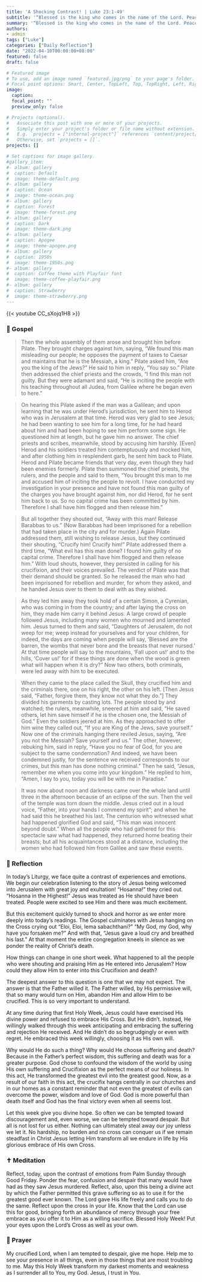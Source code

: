 ```yaml
---
title: 'A Shocking Contrast! | Luke 23:1-49'
subtitle: '“Blessed is the king who comes in the name of the Lord. Peace in heaven and glory in the highest.”  Luke 19:38'
summary: '“Blessed is the king who comes in the name of the Lord. Peace in heaven and glory in the highest.”  Luke 19:38'
authors:
- admin
tags: ["Luke"]
categories: ["Daily Reflection"]
date: "2022-04-10T00:00:00+08:00"
featured: false
draft: false

# Featured image
# To use, add an image named `featured.jpg/png` to your page's folder.
# Focal point options: Smart, Center, TopLeft, Top, TopRight, Left, Right, BottomLeft, Bottom, BottomRight
image:
  caption:
  focal_point: ""
  preview_only: false

# Projects (optional).
#   Associate this post with one or more of your projects.
#   Simply enter your project's folder or file name without extension.
#   E.g. `projects = ["internal-project"]` references `content/project/deep-learning/index.md`.
#   Otherwise, set `projects = []`.
projects: []

# Set captions for image gallery.
#gallery_item:
#- album: gallery
#  caption: Default
#  image: theme-default.png
#- album: gallery
#  caption: Ocean
#  image: theme-ocean.png
#- album: gallery
#  caption: Forest
#  image: theme-forest.png
#- album: gallery
#  caption: Dark
#  image: theme-dark.png
#- album: gallery
#  caption: Apogee
#  image: theme-apogee.png
#- album: gallery
#  caption: 1950s
#  image: theme-1950s.png
#- album: gallery
#  caption: Coffee theme with Playfair font
#  image: theme-coffee-playfair.png
#- album: gallery
#  caption: Strawberry
#  image: theme-strawberry.png
---
```


{{< youtube CC_sXojq1H8 >}}

### :love_letter: Gospel
> Then the whole assembly of them arose and brought him before Pilate. They brought charges against him, saying, “We found this man misleading our people; he opposes the payment of taxes to Caesar and maintains that he is the Messiah, a king.” Pilate asked him, “Are you the king of the Jews?” He said to him in reply, “You say so.” Pilate then addressed the chief priests and the crowds, “I find this man not guilty. But they were adamant and said, “He is inciting the people with his teaching throughout all Judea, from Galilee where he began even to here.”

> On hearing this Pilate asked if the man was a Galilean; and upon learning that he was under Herod’s jurisdiction, he sent him to Herod who was in Jerusalem at that time. Herod was very glad to see Jesus; he had been wanting to see him for a long time, for he had heard about him and had been hoping to see him perform some sign. He questioned him at length, but he gave him no answer. The chief priests and scribes, meanwhile, stood by accusing him harshly. [Even] Herod and his soldiers treated him contemptuously and mocked him, and after clothing him in resplendent garb, he sent him back to Pilate. Herod and Pilate became friends that very day, even though they had been enemies formerly. Pilate then summoned the chief priests, the rulers, and the people and said to them, “You brought this man to me and accused him of inciting the people to revolt. I have conducted my investigation in your presence and have not found this man guilty of the charges you have brought against him, nor did Herod, for he sent him back to us. So no capital crime has been committed by him. Therefore I shall have him flogged and then release him.”

> But all together they shouted out, “Away with this man! Release Barabbas to us.” (Now Barabbas had been imprisoned for a rebellion that had taken place in the city and for murder.) Again Pilate addressed them, still wishing to release Jesus, but they continued their shouting, “Crucify him! Crucify him!” Pilate addressed them a third time, “What evil has this man done? I found him guilty of no capital crime. Therefore I shall have him flogged and then release him.” With loud shouts, however, they persisted in calling for his crucifixion, and their voices prevailed. The verdict of Pilate was that their demand should be granted. So he released the man who had been imprisoned for rebellion and murder, for whom they asked, and he handed Jesus over to them to deal with as they wished.

> As they led him away they took hold of a certain Simon, a Cyrenian, who was coming in from the country; and after laying the cross on him, they made him carry it behind Jesus. A large crowd of people followed Jesus, including many women who mourned and lamented him. Jesus turned to them and said, “Daughters of Jerusalem, do not weep for me; weep instead for yourselves and for your children, for indeed, the days are coming when people will say, ‘Blessed are the barren, the wombs that never bore and the breasts that never nursed.’ At that time people will say to the mountains, ‘Fall upon us!’ and to the hills, ‘Cover us!’ for if these things are done when the wood is green what will happen when it is dry?” Now two others, both criminals, were led away with him to be executed.

> When they came to the place called the Skull, they crucified him and the criminals there, one on his right, the other on his left. [Then Jesus said, “Father, forgive them, they know not what they do.”] They divided his garments by casting lots. The people stood by and watched; the rulers, meanwhile, sneered at him and said, “He saved others, let him save himself if he is the chosen one, the Messiah of God.” Even the soldiers jeered at him. As they approached to offer him wine they called out, “If you are King of the Jews, save yourself.” Now one of the criminals hanging there reviled Jesus, saying, “Are you not the Messiah? Save yourself and us.” The other, however, rebuking him, said in reply, “Have you no fear of God, for you are subject to the same condemnation? And indeed, we have been condemned justly, for the sentence we received corresponds to our crimes, but this man has done nothing criminal.” Then he said, “Jesus, remember me when you come into your kingdom.” He replied to him, “Amen, I say to you, today you will be with me in Paradise.”

> It was now about noon and darkness came over the whole land until three in the afternoon because of an eclipse of the sun. Then the veil of the temple was torn down the middle. Jesus cried out in a loud voice, “Father, into your hands I commend my spirit”; and when he had said this he breathed his last. The centurion who witnessed what had happened glorified God and said, “This man was innocent beyond doubt.” When all the people who had gathered for this spectacle saw what had happened, they returned home beating their breasts; but all his acquaintances stood at a distance, including the women who had followed him from Galilee and saw these events.

### :speech_balloon: Reflection
In today’s Liturgy, we face quite a contrast of experiences and emotions.  We begin our celebration listening to the story of Jesus being welcomed into Jerusalem with great joy and exultation!  “Hosanna!” they cried out.
 “Hosanna in the Highest!”  Jesus was treated as He should have been treated.  People were excited to see Him and there was much excitement.

But this excitement quickly turned to shock and horror as we enter more deeply into today’s readings.  The Gospel culminates with Jesus hanging on the Cross crying out “Eloi, Eloi, lema sabachthani?” “My God, my God, why have you forsaken me?”  And with that, “Jesus gave a loud cry and breathed his last.”  At that moment the entire congregation kneels in silence as we ponder the reality of Christ’s death.

How things can change in one short week.  What happened to all the people who were shouting and praising Him as He entered into Jerusalem?  How could they allow Him to enter into this Crucifixion and death?

The deepest answer to this question is one that we may not expect.  The answer is that the Father willed it.  The Father willed, by His permissive will, that so many would turn on Him, abandon Him and allow Him to be crucified.  This is so very important to understand.  

At any time during that first Holy Week, Jesus could have exercised His divine power and refused to embrace His Cross.  But He didn’t.  Instead, He willingly walked through this week anticipating and embracing the suffering and rejection He received.  And He didn’t do so begrudgingly or even with regret.  He embraced this week willingly, choosing it as His own will.

Why would He do such a thing?  Why would He choose suffering and death?  Because in the Father’s perfect wisdom, this suffering and death was for a greater purpose.  God chose to confound the wisdom of the world by using His own suffering and Crucifixion as the perfect means of our holiness.  In this act, He transformed the greatest evil into the greatest good.  Now, as a result of our faith in this act, the crucifix hangs centrally in our churches and in our homes as a constant reminder that not even the greatest of evils can overcome the power, wisdom and love of God.  God is more powerful than death itself and God has the final victory even when all seems lost.

Let this week give you divine hope.  So often we can be tempted toward discouragement and, even worse, we can be tempted toward despair.  But all is not lost for us either.  Nothing can ultimately steal away our joy unless we let it.  No hardship, no burden and no cross can conquer us if we remain steadfast in Christ Jesus letting Him transform all we endure in life by His glorious embrace of His own Cross.

### :latin_cross: Meditation
Reflect, today, upon the contrast of emotions from Palm Sunday through Good Friday.  Ponder the fear, confusion and despair that many would have had as they saw Jesus murdered.  Reflect, also, upon this being a divine act by which the Father permitted this grave suffering so as to use it for the greatest good ever known.  The Lord gave His life freely and calls you to do the same.  Reflect upon the cross in your life.  Know that the Lord can use this for good, bringing forth an abundance of mercy through your free embrace as you offer it to Him as a willing sacrifice.  Blessed Holy Week!  Put your eyes upon the Lord’s Cross as well as your own.

### :pray: Prayer
My crucified Lord, when I am tempted to despair, give me hope.  Help me to see your presence in all things, even in those things that are most troubling to me.  May this Holy Week transform my darkest moments and weakness as I surrender all to You, my God.  Jesus, I trust in You.
